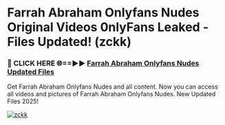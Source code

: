 # Farrah Abraham Onlyfans Nudes Original Videos 0nlyFans Leaked - Files Updated! (zckk)

<h3>🔴 CLICK HERE 🌐==►► <a href="https://tinyurl.com/yc6ubb5a" rel="nofollow">Farrah Abraham Onlyfans Nudes Updated Files</a></h3>

Get Farrah Abraham Onlyfans Nudes and all content. Now you can access all videos and pictures of Farrah Abraham Onlyfans Nudes. New Updated Files 2025!

[![zckk](https://i.imgur.com/7eu0CRL.gif)](https://tinyurl.com/yc6ubb5a)
